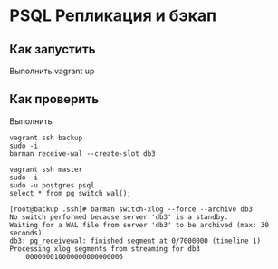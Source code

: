 # PSQL Репликация и бэкап

## Как запустить
Выполнить vagrant up 

## Как проверить
Выполнить 

```
vagrant ssh backup
sudo -i
barman receive-wal --create-slot db3

vagrant ssh master
sudo -i
sudo -u postgres psql
select * from pg_switch_wal();

[root@backup .ssh]# barman switch-xlog --force --archive db3
No switch performed because server 'db3' is a standby.
Waiting for a WAL file from server 'db3' to be archived (max: 30 seconds)
db3: pg_receivewal: finished segment at 0/7000000 (timeline 1)
Processing xlog segments from streaming for db3
	000000010000000000000006
```

